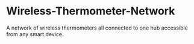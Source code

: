 # Wireless-Thermometer-Network
A network of wireless thermometers all connected to one hub accessible from any smart device.
